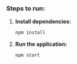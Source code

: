 ### Steps to run:

1. **Install dependencies:**
   ```sh
   npm install
   ```
2. **Run the application:**
   ```sh
   npm start